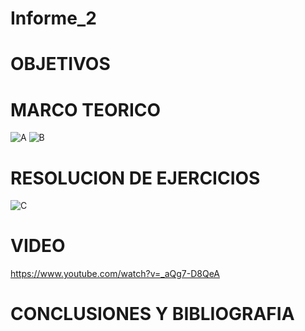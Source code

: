 # Informe_2
# OBJETIVOS

# MARCO TEORICO
![A](https://user-images.githubusercontent.com/85193519/121992241-de9b2580-cd66-11eb-877b-8b73ab4376cf.jpg)
![B](https://user-images.githubusercontent.com/85193519/121992255-e35fd980-cd66-11eb-99bb-9be5296145a7.jpg)
# RESOLUCION DE EJERCICIOS
![C](https://user-images.githubusercontent.com/85193519/121992282-f1adf580-cd66-11eb-9305-7df72b33eec8.jpg)


# VIDEO
https://www.youtube.com/watch?v=_aQg7-D8QeA
# CONCLUSIONES Y BIBLIOGRAFIA
